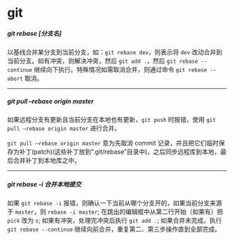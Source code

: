 # git



##### git rebase [分支名]
以基线合并某分支到当前分支，如：`git rebase dev`，则表示将 `dev` 改动合并到当前分支。如有冲突，则解决冲突，然后 `git add .`，然后 `git rebase --continue` 继续向下执行。特殊情况如需取消合并，则通过命令 `git rebase --abort` 取消。

---

##### git pull –rebase origin master 
如果远程分支有更新且当前分支在本地也有更新，`git push` 时报错，使用 `git pull –rebase origin master` 进行合并。

`git pull –rebase origin master` 意为先取消 commit 记录，并且把它们临时保存为补丁(patch)(这些补丁放到”.git/rebase”目录中)，之后同步远程库到本地，最后合并补丁到本地库之中。

---

##### git rebase -i 合并本地提交
如果 `git rebase -i` 报错，则确认一下当前从哪个分支开的，如果当前分支来源于 `master`，则 `rebase -i master`;
在跳出的编辑框中从第二行开始（如果有）把 `pick` 改为 `s`;
如果有冲突，处理完冲突后执行 `git add .`;
如果合并未完成，执行 `git rebase --continue` 继续向前合并，重复第二、第三步操作直到全部完成。